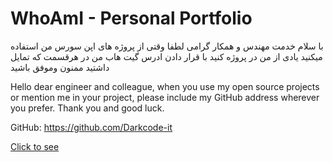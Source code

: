 # WhoAmI - Personal Portfolio

با سلام خدمت مهندس و همکار گرامی لطفا وقتی از پروژه های اپن سورس من استفاده میکنید یادی از من در پروژه کنید با قرار دادن ادرس گیت هاب من در هرقسمت که تمایل داشتید ممنون وموفق باشید

Hello dear engineer and colleague, when you use my open source projects or mention me in your project, please include my GitHub address wherever you prefer. Thank you and good luck.

GitHub: https://github.com/Darkcode-it

<a href= "https://darkcode-it.github.io/whoami/">Click to see</a>